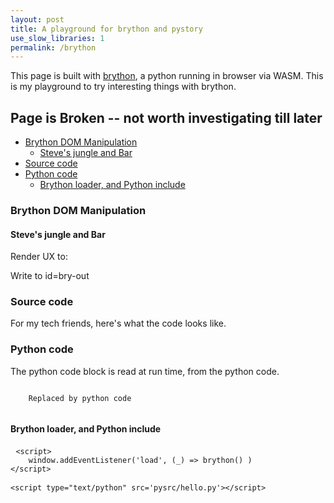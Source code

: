 ```yaml
---
layout: post
title: A playground for brython and pystory
use_slow_libraries: 1
permalink: /brython
---
```


This page is built with [brython](https://brython.info/gallery/gallery_en.html), a python running in browser via WASM. This is my playground to try interesting things with brython.

## Page is Broken -- not worth investigating till later

<script src="https://cdn.jsdelivr.net/npm/brython@3/brython.min.js" />
<script src="https://cdn.jsdelivr.net/gh/PierreQuentel/brython-widgets/brython-widgets.brython.js"></script>
<script src="https://cdn.jsdelivr.net/npm/brython@3/brython_stdlib.js" />

<script>
    window.addEventListener('load', (_) => brython() )
</script>
<link rel="stylesheet"
      href="//cdnjs.cloudflare.com/ajax/libs/highlight.js/11.3.1/styles/default.min.css">
<script src="//cdnjs.cloudflare.com/ajax/libs/highlight.js/11.3.1/highlight.min.js"></script>

<script type="text/python" src='pysrc/hello.py'>
</script>

<!-- prettier-ignore-start -->
<!-- vim-markdown-toc-start -->

- [Brython DOM Manipulation](#brython-dom-manipulation)
    - [Steve's jungle and Bar](#steves-jungle-and-bar)
- [Source code](#source-code)
- [Python code](#python-code)
    - [Brython loader, and Python include](#brython-loader-and-python-include)

<!-- vim-markdown-toc -->
<!-- prettier-ignore-end -->

### Brython DOM Manipulation

#### Steve's jungle and Bar

<div id="gamediv">
</div>

Render UX to:

<div id='bry-ux' class='border'>
</div>

Write to id=bry-out

<div id='bry-out' class='border'>
</div>

### Source code

For my tech friends, here's what the code looks like.

### Python code

The python code block is read at run time, from the python code.

<pre><code id="py-source-code" class="language-python">
    Replaced by python code
    </code></pre>

#### Brython loader, and Python include

<pre> <code class="language-html">&lt;script&gt;
    window.addEventListener('load', (_) => brython() )
&lt;/script&gt;

&lt;script type="text/python" src='pysrc/hello.py'&gt;&lt;/script&gt;</code> </pre>
